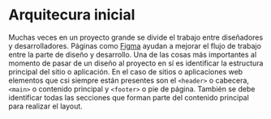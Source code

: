 # Arquitecura inicial

Muchas veces en un proyecto grande se divide el trabajo entre diseñadores y desarrolladores. Páginas como [Figma](https://www.figma.com) ayudan a mejorar el flujo de trabajo entre la parte de diseño y desarrollo. Una de las cosas más importantes al momento de pasar de un diseño al proyecto en sí es identificar la estructura principal del sitio o aplicación. En el caso de sitios o aplicaciones web elementos que csi siempre están presentes son el `<header>` o cabecera, `<main>` o contenido principal y `<footer>` o pie de página. También se debe identificar todas las secciones que forman parte del contenido principal para realizar el layout.